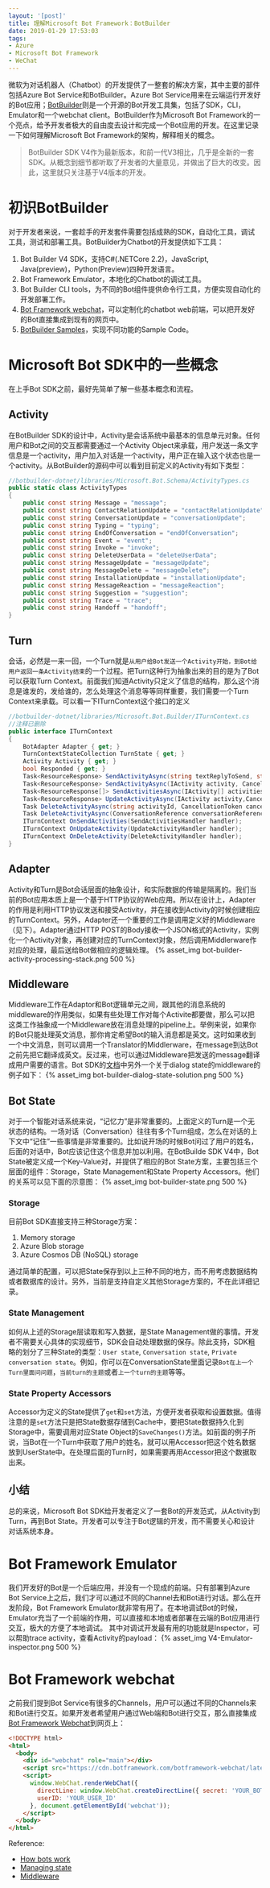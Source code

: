 ```yaml
---
layout: '[post]'
title: 理解Microsoft Bot Framework：BotBuilder
date: 2019-01-29 17:53:03
tags:
- Azure
- Microsoft Bot Framework
- WeChat
---
```

微软为对话机器人（Chatbot）的开发提供了一整套的解决方案，其中主要的部件包括Azure Bot Service和BotBuilder。Azure Bot Service用来在云端运行开发好的Bot应用；[BotBuilder](https://github.com/Microsoft/BotBuilder)则是一个开源的Bot开发工具集，包括了SDK，CLI，Emulator和一个webchat client。BotBuilder作为Microsoft Bot Framework的一个亮点，给予开发者极大的自由度去设计和完成一个Bot应用的开发。在这里记录一下如何理解Microsoft Bot Framework的架构，解释相关的概念。
<!-- more -->
> BotBuilder SDK V4作为最新版本，和前一代V3相比，几乎是全新的一套SDK。从概念到细节都听取了开发者的大量意见，并做出了巨大的改变。因此，这里就只关注基于V4版本的开发。

# 初识BotBuilder
对于开发者来说，一套趁手的开发套件需要包括成熟的SDK，自动化工具，调试工具，测试和部署工具。BotBuilder为Chatbot的开发提供如下工具：
1.  Bot Builder V4 SDK，支持C#(.NETCore 2.2)，JavaScript, Java(preview)，Python(Preview)四种开发语言。
2.  Bot Framework Emulator，本地化的Chatbot的调试工具。
3.  Bot Builder CLI tools，为不同的Bot组件提供命令行工具，方便实现自动化的开发部署工作。
4.  [Bot Framework webchat](https://github.com/microsoft/botframework-webchat)，可以定制化的chatbot web前端，可以把开发好的Bot直接集成到现有的网页中。
5.  [BotBuilder Samples](https://github.com/microsoft/botbuilder-samples)，实现不同功能的Sample Code。

# Microsoft Bot SDK中的一些概念
在上手Bot SDK之前，最好先简单了解一些基本概念和流程。
## Activity
在BotBuilder SDK的设计中，Activity是会话系统中最基本的信息单元对象。任何用户和Bot之间的交互都需要通过一个Activity Object来承载，用户发送一条文字信息是一个activity，用户加入对话是一个activity，用户正在输入这个状态也是一个activity。从BotBuilder的源码中可以看到目前定义的Activity有如下类型：
```csharp
//botbuilder-dotnet/libraries/Microsoft.Bot.Schema/ActivityTypes.cs
public static class ActivityTypes
{
    public const string Message = "message";
    public const string ContactRelationUpdate = "contactRelationUpdate";
    public const string ConversationUpdate = "conversationUpdate";
    public const string Typing = "typing";
    public const string EndOfConversation = "endOfConversation";
    public const string Event = "event";
    public const string Invoke = "invoke";
    public const string DeleteUserData = "deleteUserData";
    public const string MessageUpdate = "messageUpdate";
    public const string MessageDelete = "messageDelete";
    public const string InstallationUpdate = "installationUpdate";
    public const string MessageReaction = "messageReaction";
    public const string Suggestion = "suggestion";
    public const string Trace = "trace";
    public const string Handoff = "handoff";
}
```
## Turn
会话，必然是一来一回，一个Turn就是`从用户给Bot发送一个Activity开始，到Bot给用户返回一条Activity结束`的一个过程。把Turn这种行为抽象出来的目的是为了Bot可以获取Turn Context。前面我们知道Activity只定义了信息的结构，那么这个消息是谁发的，发给谁的，怎么处理这个消息等等同样重要，我们需要一个Turn Context来承载。可以看一下ITurnContext这个接口的定义
```csharp
//botbuilder-dotnet/libraries/Microsoft.Bot.Builder/ITurnContext.cs
//注释已删除
public interface ITurnContext
{
    BotAdapter Adapter { get; }
    TurnContextStateCollection TurnState { get; }
    Activity Activity { get; }
    bool Responded { get; }
    Task<ResourceResponse> SendActivityAsync(string textReplyToSend, string speak = null,string inputHint = InputHints.AcceptingInput, CancellationToken cancellationToken =default(CancellationToken));
    Task<ResourceResponse> SendActivityAsync(IActivity activity, CancellationTokencancellationToken = default(CancellationToken));
    Task<ResourceResponse[]> SendActivitiesAsync(IActivity[] activities,CancellationTokencancellationToken = default(CancellationToken));
    Task<ResourceResponse> UpdateActivityAsync(IActivity activity,CancellationTokencancellationToken = default(CancellationToken));
    Task DeleteActivityAsync(string activityId, CancellationToken cancellationToken = defaul(CancellationToken));
    Task DeleteActivityAsync(ConversationReference conversationReference,CancellationTokencancellationToken = default(CancellationToken));
    ITurnContext OnSendActivities(SendActivitiesHandler handler);
    ITurnContext OnUpdateActivity(UpdateActivityHandler handler);
    ITurnContext OnDeleteActivity(DeleteActivityHandler handler);
}
```
## Adapter
Activity和Turn是Bot会话层面的抽象设计，和实际数据的传输是隔离的。我们当前的Bot应用本质上是一个基于HTTP协议的Web应用。所以在设计上，Adapter的作用是利用HTTP协议发送和接受Activity，并在接收到Activity的时候创建相应的TurnContext。另外，Adapter还一个重要的工作是调用定义好的Middleware（见下）。Adapter通过HTTP POST的Body接收一个JSON格式的Activity，实例化一个Activity对象，再创建对应的TurnContext对象，然后调用Middlerware作对应的处理，最后送给Bot做相应的逻辑处理。
{% asset_img bot-builder-activity-processing-stack.png 500 %}

## Middleware
Middleware工作在Adaptor和Bot逻辑单元之间，跟其他的消息系统的middleware的作用类似，如果有些处理工作对每个Activite都要做，那么可以把这类工作抽象成一个Middleware放在消息处理的pipeline上。举例来说，如果你的Bot只能处理英文消息，那你肯定希望Bot的输入消息都是英文。这时如果收到一个中文消息，则可以调用一个Translator的Middlerware，在message到达Bot之前先把它翻译成英文。反过来，也可以通过Middleware把发送的message翻译成用户需要的语言。Bot SDK的[文档](https://docs.microsoft.com/en-us/azure/bot-service/bot-builder-concept-middleware?view=azure-bot-service-4.0)中另外一个关于dialog state的middleware的例子如下：
{% asset_img bot-builder-dialog-state-solution.png 500 %}

## Bot State
对于一个智能对话系统来说，“记忆力”是非常重要的。上面定义的Turn是一个无状态的结构。一场对话（Conversation）往往有多个Turn组成，怎么在对话的上下文中“记住”一些事情是非常重要的。比如说开场的时候Bot问过了用户的姓名，后面的对话中，Bot应该记住这个信息并加以利用。在BotBuilde SDK V4中，Bot State被定义成一个Key-Value对，并提供了相应的Bot State方案，主要包括三个层面的组件：Storage，State Management和State Property Accessors。他们的关系可以见下面的示意图：
{% asset_img bot-builder-state.png 500 %}
### Storage
目前Bot SDK直接支持三种Storage方案：
1.  Memory storage
2.  Azure Blob storage
3.  Azure Cosmos DB (NoSQL) storage

通过简单的配置，可以把State保存到以上三种不同的地方，而不用考虑数据结构或者数据库的设计。另外，当前是支持自定义其他Storage方案的，不在此详细记录。
### State Management
如何从上述的Storage层读取和写入数据，是State Management做的事情。开发者不需要关心具体的实现细节，SDK会自动处理数据的保存。除此支持，SDK粗略的划分了三种State的类型：`User state`, `Conversation state`, 
`Private conversation state`。例如，你可以在ConversationState里面记录`Bot在上一个Turn里面问问题`，`当前turn的主题`或者`上一个turn的主题`等等。
### State Property Accessors
Accessor为定义的State提供了`get`和`set`方法，方便开发者获取和设置数据。值得注意的是`set`方法只是把State数据存储到Cache中，要把State数据持久化到Storage中，需要调用对应State Object的`SaveChanges()`方法。如前面的例子所说，当Bot在一个Turn中获取了用户的姓名，就可以用Accessor把这个姓名数据放到UserState中。在处理后面的Turn时，如果需要再用Accessor把这个数据取出来。

## 小结
总的来说，Microsoft Bot SDK给开发者定义了一套Bot的开发范式，从Activity到Turn，再到Bot State。开发者可以专注于Bot逻辑的开发，而不需要关心和设计对话系统本身。

# Bot Framework Emulator
我们开发好的Bot是一个后端应用，并没有一个现成的前端。只有部署到Azure Bot Service上之后，我们才可以通过不同的Channel去和Bot进行对话。那么在开发阶段，Bot Framework Emulator就非常有用了。在本地调试Bot的时候，Emulator充当了一个前端的作用，可以直接和本地或者部署在云端的Bot应用进行交互，极大的方便了本地调试。
其中对调试开发最有用的功能就是Inspector，可以帮助trace activity，查看Activity的payload：
{% asset_img V4-Emulator-inspector.png 500 %}

# Bot Framework webchat
之前我们提到Bot Service有很多的Channels，用户可以通过不同的Channels来和Bot进行交互。如果开发者希望用户通过Web端和Bot进行交互，那么直接集成[Bot Framework Webchat](https://github.com/microsoft/botframework-webchat)到网页上：
```html
<!DOCTYPE html>
<html>
  <body>
    <div id="webchat" role="main"></div>
    <script src="https://cdn.botframework.com/botframework-webchat/latest/webchat.js"></script>
    <script>
      window.WebChat.renderWebChat({
        directLine: window.WebChat.createDirectLine({ secret: 'YOUR_BOT_SECRET_FROM_AZURE_PORTAL' }),
        userID: 'YOUR_USER_ID'
      }, document.getElementById('webchat'));
    </script>
  </body>
</html>
```
Reference:
* [How bots work](https://docs.microsoft.com/en-us/azure/bot-service/bot-builder-basics?view=azure-bot-service-4.0&tabs=cs)
* [Managing state](https://docs.microsoft.com/en-us/azure/bot-service/bot-builder-concept-state?view=azure-bot-service-4.0)
* [Middleware](https://docs.microsoft.com/en-us/azure/bot-service/bot-builder-concept-middleware?view=azure-bot-service-4.0)